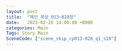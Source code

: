 ```yaml
---
layout: post
title:  "메인_회상_013~028장"
date:   2023-02-26 14:00:00 +0000
categories: Main
Tags: Story Main
SceneCode: ["scene_skip_cp013-028_q1_s10"]
---
```

